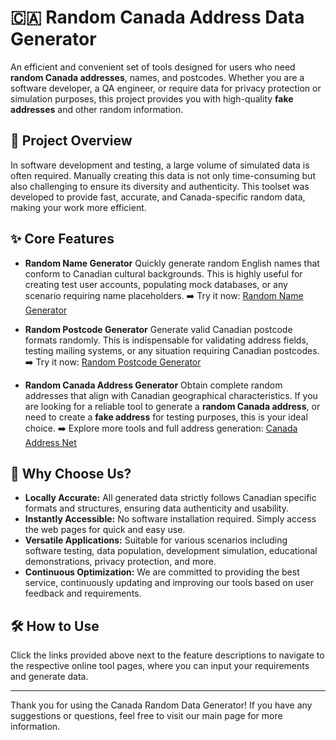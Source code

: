 # 🇨🇦 Random Canada Address Data Generator 

An efficient and convenient set of tools designed for users who need **random Canada addresses**, names, and postcodes. Whether you are a software developer, a QA engineer, or require data for privacy protection or simulation purposes, this project provides you with high-quality **fake addresses** and other random information.

## 🚀 Project Overview

In software development and testing, a large volume of simulated data is often required. Manually creating this data is not only time-consuming but also challenging to ensure its diversity and authenticity. This toolset was developed to provide fast, accurate, and Canada-specific random data, making your work more efficient.

## ✨ Core Features

* **Random Name Generator**
    Quickly generate random English names that conform to Canadian cultural backgrounds. This is highly useful for creating test user accounts, populating mock databases, or any scenario requiring name placeholders.
    ➡️ Try it now: [Random Name Generator](https://canadaaddress.net/tools/random-name)

* **Random Postcode Generator**
    Generate valid Canadian postcode formats randomly. This is indispensable for validating address fields, testing mailing systems, or any situation requiring Canadian postcodes.
    ➡️ Try it now: [Random Postcode Generator](https://canadaaddress.net/tools/random-postcode)

* **Random Canada Address Generator**
    Obtain complete random addresses that align with Canadian geographical characteristics. If you are looking for a reliable tool to generate a **random Canada address**, or need to create a **fake address** for testing purposes, this is your ideal choice.
    ➡️ Explore more tools and full address generation: [Canada Address Net](https://canadaaddress.net/)

## 🎯 Why Choose Us?

* **Locally Accurate:** All generated data strictly follows Canadian specific formats and structures, ensuring data authenticity and usability.
* **Instantly Accessible:** No software installation required. Simply access the web pages for quick and easy use.
* **Versatile Applications:** Suitable for various scenarios including software testing, data population, development simulation, educational demonstrations, privacy protection, and more.
* **Continuous Optimization:** We are committed to providing the best service, continuously updating and improving our tools based on user feedback and requirements.

## 🛠️ How to Use

Click the links provided above next to the feature descriptions to navigate to the respective online tool pages, where you can input your requirements and generate data.

---

Thank you for using the Canada Random Data Generator! If you have any suggestions or questions, feel free to visit our main page for more information.